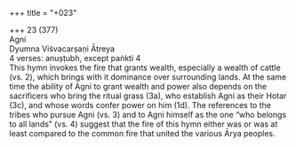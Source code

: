 +++
title = "+023"

+++
23 (377)  
Agni  
Dyumna Viśvacarṣaṇi Ātreya  
4 verses: anuṣṭubh, except paṅkti 4  
This hymn invokes the fire that grants wealth, especially a wealth of cattle (vs. 2),  which brings with it dominance over surrounding lands. At the same time the ability  of Agni to grant wealth and power also depends on the sacrificers who bring the  ritual grass (3a), who establish Agni as their Hotar (3c), and whose words confer  power on him (1d). The references to the tribes who pursue Agni (vs. 3) and to  Agni himself as the one “who belongs to all lands” (vs. 4) suggest that the fire of  this hymn either was or was at least compared to the common fire that united the  various Ārya peoples.  
